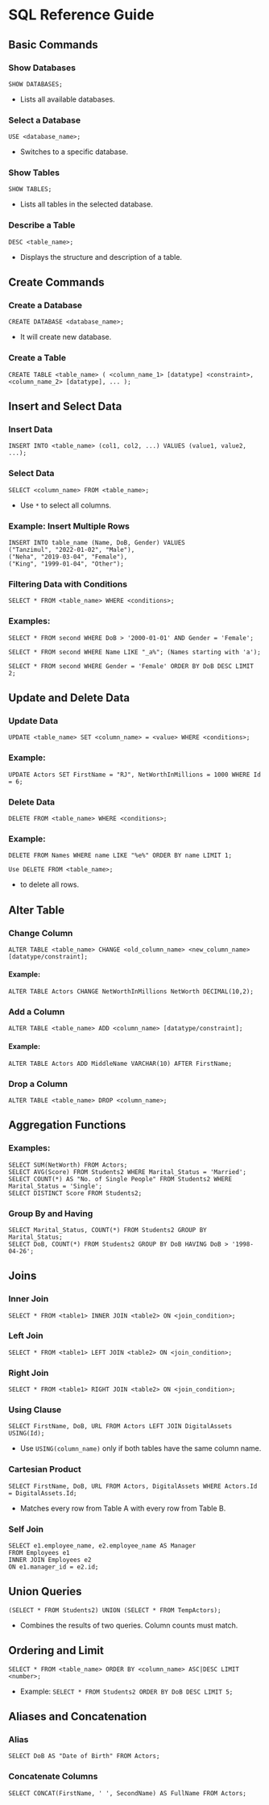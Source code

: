 # SQL Reference Guide

## Basic Commands

### Show Databases
~~~
SHOW DATABASES;
~~~
- Lists all available databases.

### Select a Database
~~~
USE <database_name>;
~~~
- Switches to a specific database.

### Show Tables
~~~
SHOW TABLES;
~~~
- Lists all tables in the selected database.

### Describe a Table
~~~
DESC <table_name>;
~~~
- Displays the structure and description of a table.

## Create Commands

### Create a Database
~~~
CREATE DATABASE <database_name>;
~~~
- It will create new database.

### Create a Table
~~~
CREATE TABLE <table_name> ( <column_name_1> [datatype] <constraint>, <column_name_2> [datatype], ... );
~~~


## Insert and Select Data

###  Insert Data
~~~
INSERT INTO <table_name> (col1, col2, ...) VALUES (value1, value2, ...);
~~~
### Select Data
~~~
SELECT <column_name> FROM <table_name>;
~~~
- Use `*` to select all columns.

### Example: Insert Multiple Rows
~~~
INSERT INTO table_name (Name, DoB, Gender) VALUES
("Tanzimul", "2022-01-02", "Male"),
("Neha", "2019-03-04", "Female"),
("King", "1999-01-04", "Other");
~~~
### Filtering Data with Conditions
~~~
SELECT * FROM <table_name> WHERE <conditions>;
~~~

### Examples:
~~~
SELECT * FROM second WHERE DoB > '2000-01-01' AND Gender = 'Female';

SELECT * FROM second WHERE Name LIKE "_a%"; (Names starting with 'a');

SELECT * FROM second WHERE Gender = 'Female' ORDER BY DoB DESC LIMIT 2;
~~~


## Update and Delete Data

### Update Data
~~~
UPDATE <table_name> SET <column_name> = <value> WHERE <conditions>;
~~~

### Example:
~~~
UPDATE Actors SET FirstName = "RJ", NetWorthInMillions = 1000 WHERE Id = 6;
~~~

### Delete Data
~~~
DELETE FROM <table_name> WHERE <conditions>;
~~~
### Example:

~~~
DELETE FROM Names WHERE name LIKE "%e%" ORDER BY name LIMIT 1;

Use DELETE FROM <table_name>;
~~~

- to delete all rows.



## Alter Table

### Change Column
~~~
ALTER TABLE <table_name> CHANGE <old_column_name> <new_column_name> [datatype/constraint];
~~~
#### Example:
~~~
ALTER TABLE Actors CHANGE NetWorthInMillions NetWorth DECIMAL(10,2);
~~~
### Add a Column
~~~
ALTER TABLE <table_name> ADD <column_name> [datatype/constraint];
~~~
#### Example:
~~~
ALTER TABLE Actors ADD MiddleName VARCHAR(10) AFTER FirstName;
~~~
### Drop a Column
~~~
ALTER TABLE <table_name> DROP <column_name>;
~~~



## Aggregation Functions

### Examples:
~~~
SELECT SUM(NetWorth) FROM Actors;
SELECT AVG(Score) FROM Students2 WHERE Marital_Status = 'Married';
SELECT COUNT(*) AS "No. of Single People" FROM Students2 WHERE Marital_Status = 'Single';
SELECT DISTINCT Score FROM Students2;
~~~
### Group By and Having
~~~
SELECT Marital_Status, COUNT(*) FROM Students2 GROUP BY Marital_Status;
SELECT DoB, COUNT(*) FROM Students2 GROUP BY DoB HAVING DoB > '1998-04-26';
~~~
## Joins

### Inner Join
~~~
SELECT * FROM <table1> INNER JOIN <table2> ON <join_condition>;
~~~
### Left Join
~~~
SELECT * FROM <table1> LEFT JOIN <table2> ON <join_condition>;
~~~

### Right Join
~~~
SELECT * FROM <table1> RIGHT JOIN <table2> ON <join_condition>;
~~~
### Using Clause
~~~
SELECT FirstName, DoB, URL FROM Actors LEFT JOIN DigitalAssets USING(Id);
~~~
- Use `USING(column_name)` only if both tables have the same column name.

### Cartesian Product
~~~
SELECT FirstName, DoB, URL FROM Actors, DigitalAssets WHERE Actors.Id = DigitalAssets.Id;
~~~
- Matches every row from Table A with every row from Table B.

### Self Join
~~~
SELECT e1.employee_name, e2.employee_name AS Manager
FROM Employees e1
INNER JOIN Employees e2
ON e1.manager_id = e2.id;
~~~

## Union Queries
~~~
(SELECT * FROM Students2) UNION (SELECT * FROM TempActors);
~~~

- Combines the results of two queries. Column counts must match.

## Ordering and Limit
~~~
SELECT * FROM <table_name> ORDER BY <column_name> ASC|DESC LIMIT <number>;
~~~

- Example: `SELECT * FROM Students2 ORDER BY DoB DESC LIMIT 5;`

## Aliases and Concatenation

### Alias
~~~
SELECT DoB AS "Date of Birth" FROM Actors;
~~~
### Concatenate Columns

~~~
SELECT CONCAT(FirstName, ' ', SecondName) AS FullName FROM Actors;
~~~





